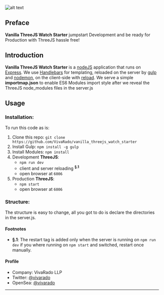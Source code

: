 ![alt text](./README.gif)

## **Preface**

**Vanilla ThreeJS Watch Starter** jumpstart Development and be ready for Production with ThreeJS hassle free!

## **Introduction**

**Vanilla ThreeJS Watch Starter** is a [nodeJS](https://nodejs.org/en/) application that runs on [Express](https://www.npmjs.com/package/express). We use [Handlebars](https://www.npmjs.com/package/handlebars) for templating, reloaded on the server by [gulp](https://www.npmjs.com/package/gulp) and [nodemon](https://www.npmjs.com/package/nodemon), on the client-side with [reload](https://www.npmjs.com/package/reload). We serve a simple **importmap.json** to enable ES6 Modules import style after we reveal the ThreeJS node_modules files in the server.js

## **Usage**

### Installation:

To run this code as is:

1. Clone this repo: ```git clone https://github.com/VivaRado/vanilla_threejs_watch_starter```
1. Install Gulp: ```npm install -g gulp```
1. Install Modules: ```npm install```
1. Development **ThreeJS**:
	* ```npm run dev```
	* client and server reloading <sup>**§.1**</sup>
	* open browser at ```6006```
1. Production **ThreeJS**:
	* ```npm start```
	* open browser at ```6006```

### Structure:

The structure is easy to change, all you got to do is declare the directories in the server.js.

#### **Footnotes**

* **§.1**: The restart tag is added only when the server is running on ```npm run dev``` if you where running on ```npm start``` and switched, restart once manually. 


#### **Profile**

*   Company: VivaRado LLP
*   Twitter: [@vivarado](https://twitter.com/VivaRado)
*   OpenSea: [@vivarado](https://opensea.io/vivarado)

---
